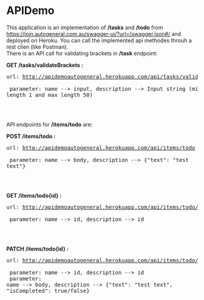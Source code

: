 # APIDemo

This application is an implementation of <b>/tasks</b> and <b>/todo</b> from https://join.autogeneral.com.au/swagger-ui/?url=/swagger.json#/ and 
deployed on Heroku. You can call the implemented api methodes throuh a rest clien (like Postman).   
There is an API call for validating brackets in <b>/task</b> endpoint:

<b>GET   /tasks/validateBrackets :</b><br/>
      <pre>url: http://apidemoautogeneral.herokuapp.com/api/tasks/validateBrackets <br/> 
      parameter: name --> input,   description --> Input string (min length 1 and max length 50)<br/>
</pre><br/>

API endpoints for <b>/items/todo</b> are: 

<b>POST   /items/todo :</b><br/>
      <pre>url: http://apidemoautogeneral.herokuapp.com/api/items/todo <br/> 
      parameter: name --> body,   description --> {"text": "test text"}<br/>
</pre><br/>

<b>GET   /items/todo{id} :</b><br/>
      <pre>url: http://apidemoautogeneral.herokuapp.com/api/items/todo/{id} <br/> 
      parameter: name --> id,   description --> id<br/>
</pre><br/>

<b>PATCH /items/todo{id} :</b><br/>
      <pre>url: http://apidemoautogeneral.herokuapp.com/api/items/todo/{id} <br/> 
      parameter: name --> id,   description --> id<br/>
      parameter: name --> body,   description --> {"text": "test text", "isCompleted": true/false}<br/>
</pre><br/>
